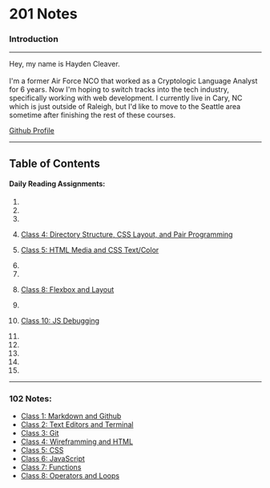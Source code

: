 # 201 Notes

### Introduction

***

Hey, my name is Hayden Cleaver. <br>  
I'm a former Air Force NCO that worked as a Cryptologic Language Analyst for 6 years.  Now I'm hoping to switch tracks into the tech industry, specifically working with web development. I currently live in Cary, NC which is just outside of Raleigh, but I'd like to move to the Seattle area sometime after finishing the rest of these courses.  

[Github Profile](https://github.com/HaydenCleaver)

***
## Table of Contents

#### Daily Reading Assignments:

1.
2.
3.
4. [Class 4: Directory Structure, CSS Layout, and Pair Programming](https://haydencleaver.github.io/reading-notes/class-04)

5. [Class 5: HTML Media and CSS Text/Color](https://haydencleaver.github.io/reading-notes/class-05)
6.
7.
8. [Class 8: Flexbox and Layout](https://haydencleaver.github.io/reading-notes/class-08)
9.
10. [Class 10: JS Debugging](https://haydencleaver.github.io/reading-notes/class-10)
11.
12.
13.
14.
15.

***

### 102 Notes:

- [Class 1: Markdown and Github](https://haydencleaver.github.io/reading-notes/Class1)
- [Class 2: Text Editors and Terminal](https://haydencleaver.github.io/reading-notes/Class2)
- [Class 3: Git](https://haydencleaver.github.io/reading-notes/Class3)
- [Class 4: Wireframming and HTML](https://haydencleaver.github.io/reading-notes/Class4)
- [Class 5: CSS](https://haydencleaver.github.io/reading-notes/Class5)
- [Class 6: JavaScript](https://haydencleaver.github.io/reading-notes/Class6)
- [Class 7: Functions](https://haydencleaver.github.io/reading-notes/Class7)
- [Class 8: Operators and Loops](https://haydencleaver.github.io/reading-notes/Class8)